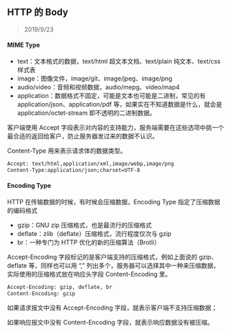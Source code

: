 ## HTTP 的 Body

> 2019/9/23

#### MIME Type

- text：文本格式的数据，text/html 超文本文档、text/plain 纯文本、text/css 样式表
- image：图像文件，image/git、image/jpeg、image/png
- audio/video：音频和视频数据，audio/mepg、video/map4
- application：数据格式不固定，可能是文本也可能是二进制，常见的有 application/json、application/pdf 等，如果实在不知道数据是什么，就会是 application/octet-stream 即不透明的二进制数据。

客户端使用 Accept 字段表示对内容的支持能力，服务端需要在这些选项中挑一个最合适的返回给客户，防止服务器发过来的数据不认识。

Content-Type 用来表示请求体的数据类型。

```html
Accept: text/html,application/xml,image/webp,image/png
Content-Type:application/json;charset=UTF-8
```

#### Encoding Type

HTTP 在传输数据的时候，有时候会压缩数据，Encoding Type 指定了压缩数据的编码格式

- gzip：GNU zip 压缩格式，也是最流行的压缩格式
- deflate：zlib（deflate）压缩格式，流行程度仅次与 gzip
- br：一种专门为 HTTP 优化的新的压缩算法（Brotli）

Accept-Encoding 字段标记的是客户端支持的压缩格式，例如上面说的 gzip、deflate 等，同样也可以用 “,” 列出多个，服务器可以选择其中一种来压缩数据，实际使用的压缩格式放在响应头字段 Content-Encoding 里。

```html
Accept-Encoding: gzip, deflate, br
Content-Encoding: gzip
```

如果请求报文中没有 Accept-Encoding 字段，就表示客户端不支持压缩数据；

如果响应报文中没有 Content-Encoding 字段，就表示响应数据没有被压缩。

